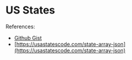 # US States

References:
- [Github Gist](https://gist.github.com/bubblerun/a624de5b4fa8ff0980010054a7220977)
- [https://usastatescode.com/state-array-json](https://usastatescode.com/state-array-json)
